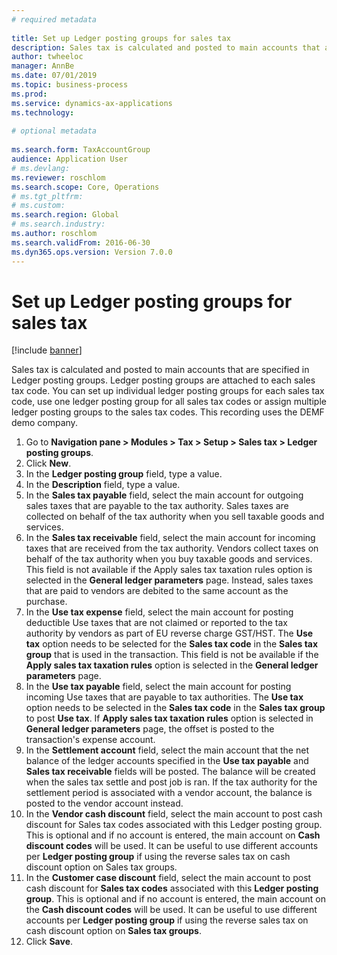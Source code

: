 ```yaml
--- 
# required metadata 
 
title: Set up Ledger posting groups for sales tax
description: Sales tax is calculated and posted to main accounts that are specified in Ledger posting groups. 
author: twheeloc
manager: AnnBe 
ms.date: 07/01/2019
ms.topic: business-process 
ms.prod:  
ms.service: dynamics-ax-applications 
ms.technology:  
 
# optional metadata 
 
ms.search.form: TaxAccountGroup   
audience: Application User 
# ms.devlang:  
ms.reviewer: roschlom
ms.search.scope: Core, Operations 
# ms.tgt_pltfrm:  
# ms.custom:  
ms.search.region: Global
# ms.search.industry: 
ms.author: roschlom
ms.search.validFrom: 2016-06-30 
ms.dyn365.ops.version: Version 7.0.0 
---
```

# Set up Ledger posting groups for sales tax

[!include [banner](../../includes/banner.md)]

Sales tax is calculated and posted to main accounts that are specified in Ledger posting groups. Ledger posting groups are attached to each sales tax code. You can set up individual ledger posting groups for each sales tax code, use one ledger posting group for all sales tax codes or assign multiple ledger posting groups to the sales tax codes. This recording uses the DEMF demo company. 

1. Go to **Navigation pane > Modules > Tax > Setup > Sales tax > Ledger posting groups**.
2. Click **New**.
3. In the **Ledger posting group** field, type a value.
4. In the **Description** field, type a value.
5. In the **Sales tax payable** field, select the main account for outgoing sales taxes that are payable to the tax authority. Sales taxes are collected on behalf of the tax authority when you sell taxable goods and services.  
6. In the **Sales tax receivable** field, select the main account for incoming taxes that are received from the tax authority. Vendors collect taxes on behalf of the tax authority when you buy taxable goods and services. This field is not available if the Apply sales tax taxation rules option is selected in the **General ledger parameters** page. Instead, sales taxes that are paid to vendors are debited to the same account as the purchase.   
7. In the **Use tax expense** field, select  the main account for posting deductible Use taxes that are not claimed or reported to the tax authority by vendors as part of EU reverse charge GST/HST. The **Use tax** option needs to be selected for the **Sales tax code** in the **Sales tax group** that is used in the transaction. This field is not be available if the **Apply sales tax taxation rules** option is selected in the **General ledger parameters** page.   
8. In the **Use tax payable** field, select the main account for posting incoming Use taxes that are payable to tax authorities. The **Use tax** option needs to be selected in the **Sales tax code** in the **Sales tax group** to post **Use tax**. If **Apply sales tax taxation rules** option is selected in **General ledger parameters** page, the offset is posted to the transaction's expense account.   
9. In the **Settlement account** field, select the main account that the net balance of the ledger accounts specified in the **Use tax payable** and **Sales tax receivable** fields will be posted. The balance will be created when the sales tax settle and post job is ran.  If the tax authority for the settlement period is associated with a vendor account, the balance is posted to the vendor account instead.
10. In the **Vendor cash discount** field, select the main account to post cash discount for Sales tax codes associated with this Ledger posting group. This is optional and if no account is entered,  the main account on **Cash discount codes** will be used. It can be useful to use different accounts per **Ledger posting group** if using the reverse sales tax on cash discount option on Sales tax groups.  
11. In the **Customer case discount** field, select the main account to post cash discount for **Sales tax codes** associated with this **Ledger posting group**. This is optional and if no account is entered, the main account on the **Cash discount codes** will be used. It can be useful to use different accounts per **Ledger posting group** if using the reverse sales tax on cash discount option on **Sales tax groups**.  
12. Click **Save**.

